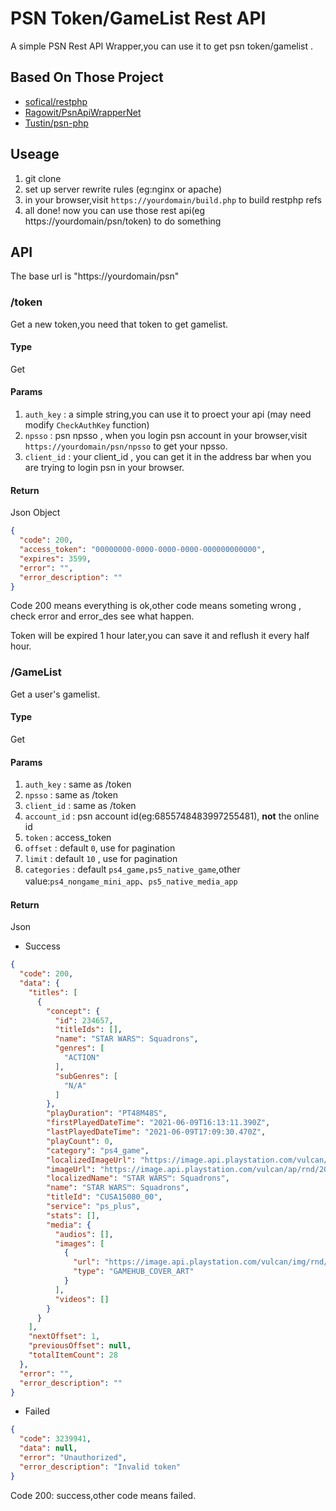 # PSN Token/GameList Rest API
A simple PSN Rest API Wrapper,you can use it to get psn token/gamelist .

## Based On Those Project
- [sofical/restphp](https://github.com/sofical/restphp)
- [Ragowit/PsnApiWrapperNet](https://github.com/Ragowit/PsnApiWrapperNet)
- [Tustin/psn-php](https://github.com/Tustin/psn-php/)

## Useage
1. git clone
2. set up server rewrite rules (eg:nginx or apache)
3. in your browser,visit `https://yourdomain/build.php` to build restphp refs
4. all done! now you can use those rest api(eg https://yourdomain/psn/token) to do something

## API
The base url is "https://yourdomain/psn"

### /token
Get a new token,you need that token to get gamelist.

#### Type
Get

#### Params
1. `auth_key` : a simple string,you can use it to proect your api (may need modify `CheckAuthKey` function)   
2. `npsso` : psn npsso , when you login psn account in your browser,visit `https://yourdomain/psn/npsso` to get your npsso.
3. `client_id` : your client_id , you can get it in the address bar when you are trying to login psn in your browser.

#### Return
Json Object

```json
{
  "code": 200,
  "access_token": "00000000-0000-0000-0000-000000000000",
  "expires": 3599,
  "error": "",
  "error_description": ""
}
```
Code 200 means everything is ok,other code means someting wrong , check error and error_des see what happen.

Token will be expired 1 hour later,you can save it and reflush it every half hour.

### /GameList
Get a user's gamelist.

#### Type
Get

#### Params
1. `auth_key` : same as /token
2. `npsso` : same as /token
3. `client_id` : same as /token
4. `account_id` : psn account id(eg:6855748483997255481), **not** the online id
5. `token` : access_token
6. `offset` : default `0`, use for pagination
7. `limit` : default `10` , use for pagination
8. `categories` : default `ps4_game,ps5_native_game`,other value:`ps4_nongame_mini_app`、`ps5_native_media_app`

#### Return

Json

- Success

```json
{
  "code": 200,
  "data": {
    "titles": [
      {
        "concept": {
          "id": 234657,
          "titleIds": [],
          "name": "STAR WARS™: Squadrons",
          "genres": [
            "ACTION"
          ],
          "subGenres": [
            "N/A"
          ]
        },
        "playDuration": "PT48M48S",
        "firstPlayedDateTime": "2021-06-09T16:13:11.390Z",
        "lastPlayedDateTime": "2021-06-09T17:09:30.470Z",
        "playCount": 0,
        "category": "ps4_game",
        "localizedImageUrl": "https://image.api.playstation.com/vulcan/ap/rnd/202006/1219/aP7aCfJPhs5O0QfzeaoxzrjG.png",
        "imageUrl": "https://image.api.playstation.com/vulcan/ap/rnd/202006/1219/aP7aCfJPhs5O0QfzeaoxzrjG.png",
        "localizedName": "STAR WARS™: Squadrons",
        "name": "STAR WARS™: Squadrons",
        "titleId": "CUSA15080_00",
        "service": "ps_plus",
        "stats": [],
        "media": {
          "audios": [],
          "images": [
            {
              "url": "https://image.api.playstation.com/vulcan/img/rnd/202011/0204/Phl0wzhvugJun7xJROrnyotT.png",
              "type": "GAMEHUB_COVER_ART"
            }
          ],
          "videos": []
        }
      }
    ],
    "nextOffset": 1,
    "previousOffset": null,
    "totalItemCount": 28
  },
  "error": "",
  "error_description": ""
}
```

- Failed

```json
{
  "code": 3239941,
  "data": null,
  "error": "Unauthorized",
  "error_description": "Invalid token"
}
```

Code 200: success,other code means failed.